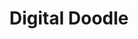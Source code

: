 ---
title: Digital Doodle
level: 2
language: en
external: http://appinventor.mit.edu/explore/sites/all/files/hourofcode/DigitalDoodle_2perpage.pdf
---